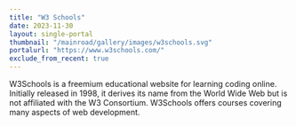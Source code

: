 ```yaml
---
title: "W3 Schools"
date: 2023-11-30
layout: single-portal
thumbnail: "/mainroad/gallery/images/w3schools.svg"
portalurl: "https://www.w3schools.com/"
exclude_from_recent: true
---
```

W3Schools is a freemium educational website for learning coding online. Initially released in 1998, it derives its name from the World Wide Web but is not affiliated with the W3 Consortium. W3Schools offers courses covering many aspects of web development.